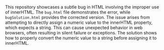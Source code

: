 This repository showcases a subtle bug in HTML involving the improper use of innerHTML. The `bug.html` file demonstrates the error, while `bugSolution.html` provides the corrected version. The issue arises from attempting to directly assign a numeric value to the innerHTML property, which expects a string.  This can cause unexpected behavior in web browsers, often resulting in silent failure or exceptions. The solution shows how to properly convert the numeric value to a string before assigning it to innerHTML.